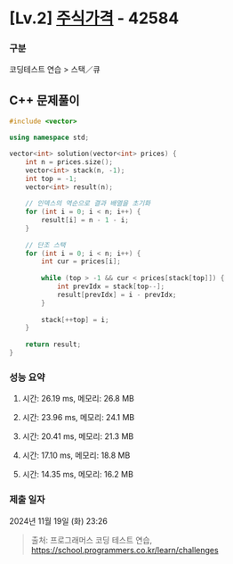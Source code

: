 # [Lv.2] [주식가격](https://school.programmers.co.kr/learn/courses/30/lessons/42584?language=cpp) - 42584 

### 구분

코딩테스트 연습 > 스택／큐

## C++ 문제풀이

```cpp
#include <vector>

using namespace std;

vector<int> solution(vector<int> prices) {
    int n = prices.size();
    vector<int> stack(n, -1);
    int top = -1;    
    vector<int> result(n);
    
    // 인덱스의 역순으로 결과 배열을 초기화
    for (int i = 0; i < n; i++) {
        result[i] = n - 1 - i;
    }
    
    // 단조 스택
    for (int i = 0; i < n; i++) {
        int cur = prices[i];
        
        while (top > -1 && cur < prices[stack[top]]) {
            int prevIdx = stack[top--];
            result[prevIdx] = i - prevIdx;
        }
        
        stack[++top] = i;
    }
    
    return result;
}
```

### 성능 요약

1. 시간: 26.19 ms, 메모리: 26.8 MB

2. 시간: 23.96 ms, 메모리: 24.1 MB
3. 시간: 20.41 ms, 메모리: 21.3 MB
4. 시간: 17.10 ms, 메모리: 18.8 MB
5. 시간: 14.35 ms, 메모리: 16.2 MB

### 제출 일자

2024년 11월 19일 (화) 23:26

> 출처: 프로그래머스 코딩 테스트 연습, https://school.programmers.co.kr/learn/challenges